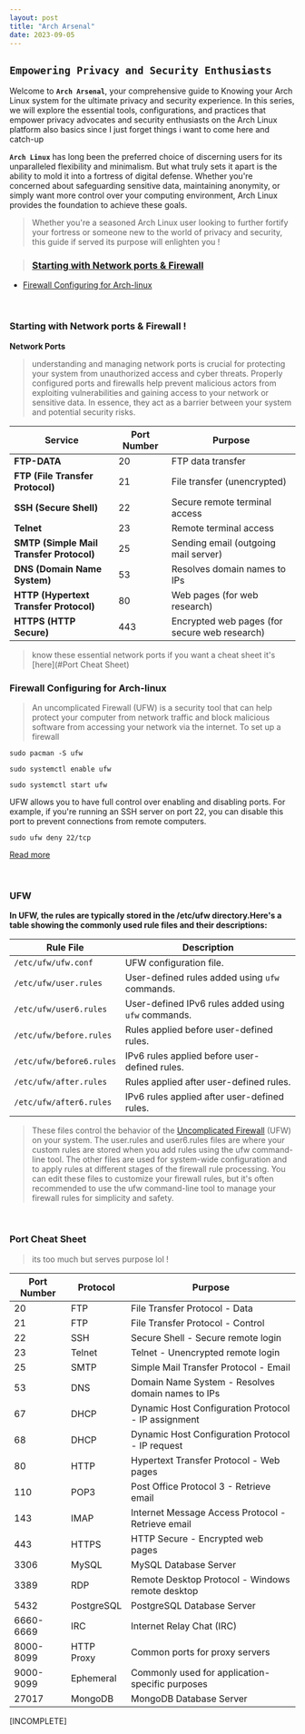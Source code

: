 ```yaml
---
layout: post
title: "Arch Arsenal"
date: 2023-09-05  
---
```


## `Empowering Privacy and Security Enthusiasts`

Welcome to **`Arch Arsenal`**, your comprehensive guide to Knowing your Arch Linux 
system for the ultimate privacy and security experience. In this series, we will explore 
the essential tools, configurations, and practices that empower privacy advocates and 
security enthusiasts on the Arch Linux platform also basics since I just forget things 
i want to come here and catch-up

**`Arch Linux`** has long been the preferred choice of discerning users for its 
unparalleled flexibility and minimalism. But what truly sets it apart is the ability to 
mold it into a fortress of digital defense. Whether you're concerned about safeguarding 
sensitive data, maintaining anonymity, or simply want more control over your computing 
environment, Arch Linux provides the foundation to achieve these goals.

>Whether you're a seasoned Arch Linux user looking to further fortify your fortress or 
someone new to the world of privacy and security, this guide if served its purpose will  enlighten you !


>### [Starting with Network ports & Firewall](#Starting-with-Network-ports-&-Firewall)

-  [Firewall Configuring for Arch-linux](Firewall-Configuring-for-Arch-linux)


<br>



### Starting with Network ports & Firewall !

**Network Ports**

>understanding and managing network ports is crucial for protecting your system from unauthorized access and cyber 
threats. Properly configured ports and firewalls help prevent malicious actors from exploiting vulnerabilities and 
gaining access to your network or sensitive data. In essence, they act as a barrier between your system and potential 
security risks.


| **Service**                          | **Port Number** | **Purpose**                            |
|--------------------------------------|-----------------|---------------------------------------|
| **FTP-DATA**                         | 20              | FTP data transfer                      |
| **FTP (File Transfer Protocol)**     | 21              | File transfer (unencrypted)           |
| **SSH (Secure Shell)**               | 22              | Secure remote terminal access         |
| **Telnet**                           | 23              | Remote terminal access                |
| **SMTP (Simple Mail Transfer Protocol)** | 25           | Sending email (outgoing mail server)  |
| **DNS (Domain Name System)**         | 53              | Resolves domain names to IPs          |
| **HTTP (Hypertext Transfer Protocol)** | 80              | Web pages (for web research)          |
| **HTTPS (HTTP Secure)**              | 443             | Encrypted web pages (for secure web research) |



>know these essential network ports if you want a cheat sheet it's [here](#Port Cheat Sheet)


### Firewall Configuring for Arch-linux

> An uncomplicated Firewall (UFW) is 
a security tool that can help protect 
your computer from network traffic 
and block malicious software from 
accessing your network via the 
internet. To set up a firewall 

`sudo pacman -S ufw`

`sudo systemctl enable ufw`

`sudo systemctl start ufw`

UFW allows you to have full control 
over enabling and disabling ports. 
For example, if you're running an SSH 
server on port 22, you can disable 
this port to prevent connections from 
remote computers.

`sudo ufw deny 22/tcp`


[Read more](#UFW)



<br>

### UFW

**In UFW, the rules are typically stored in the /etc/ufw directory.Here's a table 
showing the commonly used rule files and their descriptions:**


| Rule File               | Description                                         |
|-------------------------|---------------------------------------------------- |
| `/etc/ufw/ufw.conf`     | UFW configuration file.                             |
| `/etc/ufw/user.rules`   | User-defined rules added using `ufw` commands.      |
| `/etc/ufw/user6.rules`  | User-defined IPv6 rules added using `ufw` commands. |
| `/etc/ufw/before.rules` | Rules applied before user-defined rules.            |
| `/etc/ufw/before6.rules`| IPv6 rules applied before user-defined rules.       |
| `/etc/ufw/after.rules`  | Rules applied after user-defined rules.             |
| `/etc/ufw/after6.rules` | IPv6 rules applied after user-defined rules.        |


>These files control the behavior of the [Uncomplicated Firewall](https://wiki.archlinux.org/title/Uncomplicated_Firewall) (UFW) on your system. 
The user.rules and user6.rules files are where your custom rules are stored when you add 
rules using the ufw command-line tool. The other files are used for system-wide 
configuration and to apply rules at different stages of the firewall rule processing.
You can edit these files to customize your firewall rules, but it's often recommended to 
use the ufw command-line tool to manage your firewall rules for simplicity and safety.

<br>

### Port Cheat Sheet 

>its too much but serves purpose lol !

| Port Number | Protocol   | Purpose                                             |
|-------------|------------|-----------------------------------------------------|
| 20          | FTP        | File Transfer Protocol - Data                       |
| 21          | FTP        | File Transfer Protocol - Control                    |
| 22          | SSH        | Secure Shell - Secure remote login                  |
| 23          | Telnet     | Telnet - Unencrypted remote login                   |
| 25          | SMTP       | Simple Mail Transfer Protocol - Email               |
| 53          | DNS        | Domain Name System - Resolves domain names to IPs   |
| 67          | DHCP       | Dynamic Host Configuration Protocol - IP assignment |
| 68          | DHCP       | Dynamic Host Configuration Protocol - IP request    |
| 80          | HTTP       | Hypertext Transfer Protocol - Web pages             |
| 110         | POP3       | Post Office Protocol 3 - Retrieve email             |
| 143         | IMAP       | Internet Message Access Protocol - Retrieve email   |
| 443         | HTTPS      | HTTP Secure - Encrypted web pages                   |
| 3306        | MySQL      | MySQL Database Server                               |
| 3389        | RDP        | Remote Desktop Protocol - Windows remote desktop    |
| 5432        | PostgreSQL | PostgreSQL Database Server                          |
| 6660-6669   | IRC        | Internet Relay Chat (IRC)                           |
| 8000-8099   | HTTP Proxy | Common ports for proxy servers                      |
| 9000-9099   | Ephemeral  | Commonly used for application-specific purposes     |
| 27017       | MongoDB    | MongoDB Database Server                             |


[INCOMPLETE]